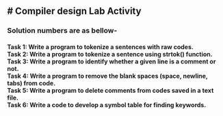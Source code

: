 <h2># Compiler design Lab Activity</h2>


<h3>Solution numbers are as bellow- </h3>

<h4>Task 1: Write a program to tokenize a sentences with raw codes. </br>
Task 2: Write a program to tokenize a sentence using strtok() function. </br>
Task 3: Write a program to identify whether a given line is a comment or not. </br>
Task 4: Write a program to remove the blank spaces (space, newline, tabs) from code. </br>
Task 5: Write a program to delete comments from codes saved in a text file. </br>
Task 6: Write a code to develop a symbol table for finding keywords. </h4>

